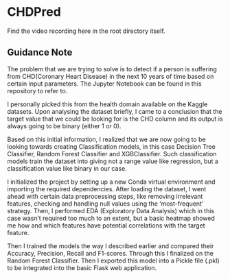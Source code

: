 # CHDPred
Find the video recording here in the root directory itself.

## Guidance Note

The problem that we are trying to solve is to detect if a person is suffering from CHD(Coronary Heart Disease) in the next 10 years of time based on certain input parameters. The Jupyter Notebook can be found in this repository to refer to.

I personally picked this from the health domain available on the Kaggle datasets. Upon analysing the dataset briefly, I came to a conclusion that the target value that we could be looking for is the CHD column and its output is always going to be binary (either 1 or 0).

Based on this initial information, I realized that we are now going to be looking towards creating Classification models, in this case Decision Tree Classifier, Random Forest Classifier and XGBClassifier. Such classification models train the dataset into giving not a range value like regression, but a classification value like binary in our case.

I initialized the project by setting up a new Conda virtual environment and importing the required dependencies. After loading the dataset, I went ahead with certain data preprocessing steps, like removing irrelevant features, checking and handling null values using the ‘most-frequent’ strategy. Then, I performed EDA (Exploratory Data Analysis) which in this case wasn’t required too much to an extent, but a basic heatmap showed me how and which features have potential correlations with the target feature.

Then I trained the models the way I described earlier and compared their Accuracy, Precision, Recall and F1-scores. Through this I finalized on the Random Forest Classifier. Then I exported this model into a Pickle file (.pkl) to be integrated into the basic Flask web application.

